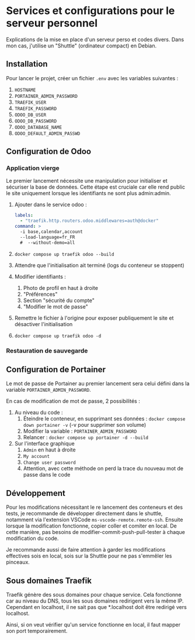 # Services et configurations pour le serveur personnel

Explications de la mise en place d'un serveur perso et codes divers. Dans mon cas, j'utilise un "Shuttle" (ordinateur compact) en Debian.

## Installation

Pour lancer le projet, créer un fichier `.env` avec les variables suivantes :

1. `HOSTNAME`
2. `PORTAINER_ADMIN_PASSWORD`
3. `TRAEFIK_USER`
4. `TRAEFIK_PASSWORD`
5. `ODOO_DB_USER`
6. `ODOO_DB_PASSWORD`
7. `ODOO_DATABASE_NAME`
8. `ODOO_DEFAULT_ADMIN_PASSWD`

## Configuration de Odoo

### Application vierge

Le premier lancement nécessite une manipulation pour initialiser et sécuriser la base de données. Cette étape est cruciale car elle rend public le site uniquement lorsque les identifiants ne sont plus admin:admin.

1. Ajouter dans le service odoo :

   ```yml
   labels:
     - "traefik.http.routers.odoo.middlewares=auth@docker"
   command: >
     -i base,calendar,account
     --load-language=fr_FR
     #  --without-demo=all
   ```

2. `docker compose up traefik odoo --build`
3. Attendre que l'initialisation ait terminé (logs du conteneur se stoppent)
4. Modifier identifiants :
   1. Photo de profil en haut à droite
   2. "Préférences"
   3. Section "sécurité du compte"
   4. "Modifier le mot de passe"
5. Remettre le fichier à l'origine pour exposer publiquement le site et désactiver l'initialisation
6. `docker compose up traefik odoo -d`

### Restauration de sauvegarde

## Configuration de Portainer

Le mot de passe de Portainer au premier lancement sera celui défini dans la variable `PORTAINER_ADMIN_PASSWORD`.

En cas de modification de mot de passe, 2 possibilités :

1. Au niveau du code :
   1. Éteindre le conteneur, en supprimant ses données : `docker compose down portainer -v` (-v pour supprimer son volume)
   2. Modifier la variable : `PORTAINER_ADMIN_PASSWORD`
   3. Relancer : `docker compose up portainer -d --build`
2. Sur l'interface graphique
   1. `Admin` en haut à droite
   2. `My account`
   3. `Change user password`
   4. Attention, avec cette méthode on perd la trace du nouveau mot de passe dans le code

## Développement

Pour les modifications nécessitant le re lancement des conteneurs et des tests, je recommande de développer directement dans le shuttle, notamment via l'extension VSCode `ms-vscode-remote.remote-ssh`. Ensuite lorsque la modification fonctionne, copier coller et comiter en local. De cette manière, pas besoins de modifier-commit-push-pull-tester à chaque modification du code.

Je recommande aussi de faire attention à garder les modifications effectives sois en local, sois sur la Shuttle pour ne pas s'emmêler les pinceaux.

## Sous domaines Traefik

Traefik génère des sous domaines pour chaque service. Cela fonctionne car au niveau du DNS, tous les sous domaines redirigent vers la même IP. Cependant en localhost, il ne sait pas que \*.localhost doit être redirigé vers localhost.

Ainsi, si on veut vérifier qu'un service fonctionne en local, il faut mapper son port temporairement.

